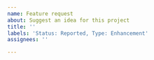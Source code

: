 ```yaml
---
name: Feature request
about: Suggest an idea for this project
title: ''
labels: 'Status: Reported, Type: Enhancement'
assignees: ''

---
```



